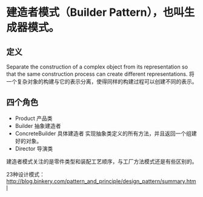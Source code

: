 # 建造者模式（Builder Pattern），也叫生成器模式。

## 定义
Separate the construction of a complex object from its representation so that the same construction process can create different representations.
将一个复杂对象的构建与它的表示分离，使得同样的构建过程可以创建不同的表示。

## 四个角色

 - Product 产品类
 - Builder 抽象建造者
 - ConcreteBuilder 具体建造者
实现抽象类定义的所有方法，并且返回一个组建好的对象。
 - Director 导演类

建造者模式关注的是零件类型和装配工艺顺序，与工厂方法模式还是有些区别的。

23种设计模式：
<http://blog.binkery.com/pattern_and_principle/design_pattern/summary.html>